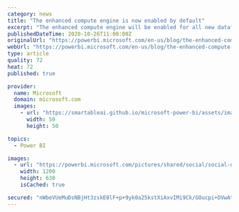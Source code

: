 ```yaml
---
category: news
title: "The enhanced compute engine is now enabled by default"
excerpt: "The enhanced compute engine will be enabled for all new dataflows workloads"
publishedDateTime: 2020-10-26T11:00:00Z
originalUrl: "https://powerbi.microsoft.com/en-us/blog/the-enhanced-compute-engine-is-now-enabled-by-default/"
webUrl: "https://powerbi.microsoft.com/en-us/blog/the-enhanced-compute-engine-is-now-enabled-by-default/"
type: article
quality: 72
heat: 72
published: true

provider:
  name: Microsoft
  domain: microsoft.com
  images:
    - url: "https://smartableai.github.io/microsoft-power-bi/assets/images/organizations/microsoft.com-50x50.jpg"
      width: 50
      height: 50

topics:
  - Power BI

images:
  - url: "https://powerbi.microsoft.com/pictures/shared/social/social-default-image.png"
    width: 1200
    height: 630
    isCached: true

secured: "nWbeVUeMuDsNBjHt3zskE0lF+p+9yk0a25kstXiAxvIMi9Ck/GOucpi+DVwAtQi3and6XkbsC+LR4vSmXFt65TQogYP4prD+via+9pjOzPcVmBtiFr6E+eXkvlUuvqJPr9rdNDED2cmd15s+OSsHPTMWOx79jQhdVmYZXWfcHn4WX/9T3gWERddOTDugVZ3WzpowXIBiDKQDj2PShR9ikXSgWdJEbrvjrRGFQea8NWoktaOO52Bhkm17d44AktqVueBmFBgZex8lVxrjBKaCSQtVr5NkIcaznhelqxaeHnu5PwZ6mn4pNKvBpC+J935rcnI+utGQ3Udc8e+xlPtuxGx9XlSx5Mqkp/vBCQphJMs=;dBgWzKvFMiJ6exgN6x/gmQ=="
---
```


